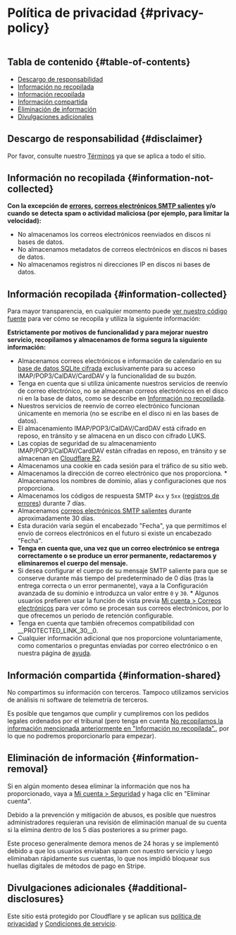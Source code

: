 # Política de privacidad {#privacy-policy}

<img loading="lazy" src="/img/articles/privacy.webp" alt="" class="rounded-lg" />

## Tabla de contenido {#table-of-contents}

* [Descargo de responsabilidad](#disclaimer)
* [Información no recopilada](#information-not-collected)
* [Información recopilada](#information-collected)
* [Información compartida](#information-shared)
* [Eliminación de información](#information-removal)
* [Divulgaciones adicionales](#additional-disclosures)

## Descargo de responsabilidad {#disclaimer}

Por favor, consulte nuestro [Términos](/terms) ya que se aplica a todo el sitio.

## Información no recopilada {#information-not-collected}

**Con la excepción de [errores](/faq#do-you-store-error-logs), [correos electrónicos SMTP salientes](/faq#do-you-support-sending-email-with-smtp) y/o cuando se detecta spam o actividad maliciosa (por ejemplo, para limitar la velocidad):**

* No almacenamos los correos electrónicos reenviados en discos ni bases de datos.
* No almacenamos metadatos de correos electrónicos en discos ni bases de datos.
* No almacenamos registros ni direcciones IP en discos ni bases de datos.

## Información recopilada {#information-collected}

Para mayor transparencia, en cualquier momento puede <a href="https://github.com/forwardemail" target="_blank" rel="noopener noreferrer">ver nuestro código fuente</a> para ver cómo se recopila y utiliza la siguiente información:

**Estrictamente por motivos de funcionalidad y para mejorar nuestro servicio, recopilamos y almacenamos de forma segura la siguiente información:**

* Almacenamos correos electrónicos e información de calendario en su [base de datos SQLite cifrada](/blog/docs/best-quantum-safe-encrypted-email-service) exclusivamente para su acceso IMAP/POP3/CalDAV/CardDAV y la funcionalidad de su buzón.
* Tenga en cuenta que si utiliza únicamente nuestros servicios de reenvío de correo electrónico, no se almacenan correos electrónicos en el disco ni en la base de datos, como se describe en [Información no recopilada](#information-not-collected).
* Nuestros servicios de reenvío de correo electrónico funcionan únicamente en memoria (no se escribe en el disco ni en las bases de datos).
* El almacenamiento IMAP/POP3/CalDAV/CardDAV está cifrado en reposo, en tránsito y se almacena en un disco con cifrado LUKS.
* Las copias de seguridad de su almacenamiento IMAP/POP3/CalDAV/CardDAV están cifradas en reposo, en tránsito y se almacenan en [Cloudflare R2](https://www.cloudflare.com/developer-platform/r2/).
* Almacenamos una cookie en cada sesión para el tráfico de su sitio web.
* Almacenamos la dirección de correo electrónico que nos proporciona. * Almacenamos los nombres de dominio, alias y configuraciones que nos proporciona.
* Almacenamos los códigos de respuesta SMTP `4xx` y `5xx` ([registros de errores](/faq#do-you-store-error-logs)) durante 7 días.
* Almacenamos [correos electrónicos SMTP salientes](/faq#do-you-support-sending-email-with-smtp) durante aproximadamente 30 días.
* Esta duración varía según el encabezado "Fecha", ya que permitimos el envío de correos electrónicos en el futuro si existe un encabezado "Fecha".
* **Tenga en cuenta que, una vez que un correo electrónico se entrega correctamente o se produce un error permanente, redactaremos y eliminaremos el cuerpo del mensaje.**
* Si desea configurar el cuerpo de su mensaje SMTP saliente para que se conserve durante más tiempo del predeterminado de 0 días (tras la entrega correcta o un error permanente), vaya a la Configuración avanzada de su dominio e introduzca un valor entre `0` y `30`. * Algunos usuarios prefieren usar la función de vista previa [Mi cuenta > Correos electrónicos](/my-account/emails) para ver cómo se procesan sus correos electrónicos, por lo que ofrecemos un periodo de retención configurable.
* Tenga en cuenta que también ofrecemos compatibilidad con __PROTECTED_LINK_30__0.
* Cualquier información adicional que nos proporcione voluntariamente, como comentarios o preguntas enviadas por correo electrónico o en nuestra página de <a href="/help">ayuda</a>.

## Información compartida {#information-shared}

No compartimos su información con terceros. Tampoco utilizamos servicios de análisis ni software de telemetría de terceros.

Es posible que tengamos que cumplir y cumpliremos con los pedidos legales ordenados por el tribunal (pero tenga en cuenta [No recopilamos la información mencionada anteriormente en "Información no recopilada".](#information-not-collected), por lo que no podremos proporcionarlo para empezar).

## Eliminación de información {#information-removal}

Si en algún momento desea eliminar la información que nos ha proporcionado, vaya a <a href="/my-account/security">Mi cuenta > Seguridad</a> y haga clic en "Eliminar cuenta".

Debido a la prevención y mitigación de abusos, es posible que nuestros administradores requieran una revisión de eliminación manual de su cuenta si la elimina dentro de los 5 días posteriores a su primer pago.

Este proceso generalmente demora menos de 24 horas y se implementó debido a que los usuarios enviaban spam con nuestro servicio y luego eliminaban rápidamente sus cuentas, lo que nos impidió bloquear sus huellas digitales de métodos de pago en Stripe.

## Divulgaciones adicionales {#additional-disclosures}

Este sitio está protegido por Cloudflare y se aplican sus [política de privacidad](https://www.cloudflare.com/privacypolicy/) y [Condiciones de servicio](https://www.cloudflare.com/website-terms/).